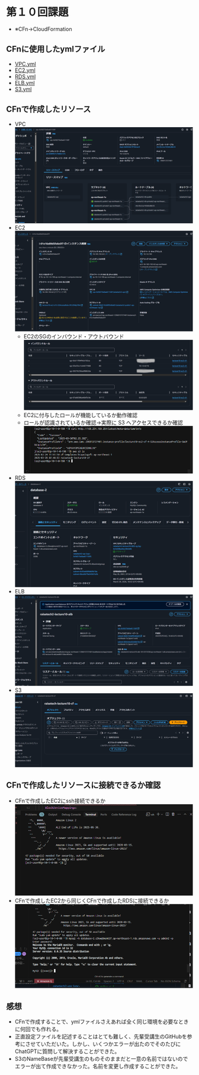# 第１０回課題
* ※CFn→CloudFormation

## CFnに使用したymlファイル
* [VPC.yml](CloudFormation-lecture10/VPC.yml)
* [EC2.yml](CloudFormation-lecture10/EC2.yml)
* [RDS.yml](CloudFormation-lecture10/RDS.yml)
* [ELB.yml](CloudFormation-lecture10/ELB.yml)
* [S3.yml](CloudFormation-lecture10/S3.yml)

## CFnで作成したリソース
* VPC
![vpc](images/AWS_lecture10_evi/cfで作成したvpc%202025-03-28%20121958.png)
* EC2
![ec2](images/AWS_lecture10_evi/CFnで作成したEC2(5)2025-03-31%20145025.png)
  - EC2のSGのインバウンド・アウトバウンド
  ![EC2のインバウンド・アウトバウンド](images/AWS_lecture10_evi/EC2のインバウンド・アウトバウンド2025-03-31%20145125.png)
  - EC2に付与したロールが機能しているか動作確認
  * ロールが認識されているか確認→実際に S3 へアクセスできるか確認
  ![EC2に付与したロールが機能しているか動作確認](images/AWS_lecture10_evi/EC2に付与したロールが機能しているか動作確認2025-03-30%20113554.png)
* RDS
![rds](images/AWS_lecture10_evi/CFnで作成したDBS%202025-03-29%20184059.png)
* ELB
![elb](images/AWS_lecture10_evi/cfで作成したalb%202025-03-28%20122439.png)
* S3
![s3](images/AWS_lecture10_evi/cfで作成したs3%202025-03-28%20122049.png)

## CFnで作成したリソースに接続できるか確認
* CFnで作成したEC2にssh接続できるか
![CFnで作成したec2にssh接続成功](images/AWS_lecture10_evi/CFnで作成したEC2にssh接続成功2025-03-29%20184158.png) 
* CFnで作成したEC2から同じくCFnで作成したRDSに接続できるか
![CFnで作成したec2からrdsに接続成功](images/AWS_lecture10_evi/CFnで作成したEC2からCFnで作成したRDS２接続成功2025-03-29%20200434.png)

## 感想
* CFnで作成することで、ymlファイルさえあれば全く同じ環境を必要なときに何回でも作れる。
* 正直設定ファイルを記述することはとても難しく、先輩受講生のGitHubを参考にさせていただいた。しかし、いくつかエラーが出たのでそのたびにChatGPTに質問して解決することができた。
* S3のNameBaseが先輩受講生のものそのままだと一意の名前ではないのでエラーが出て作成できなかった。名前を変更し作成することができた。